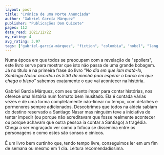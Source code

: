 ```yaml
---
layout: post
title: "Crónica de uma Morte Anunciada"
author: "Gabriel García Márquez"
publisher: "Publicações Dom Quixote"
pages: 112
date_read: 2021/12/22
my_rating: 4
avg_rating: 3.97
tags: ["gabriel-garcía-márquez", "fiction", "colombia", "nobel", "lang-pt"]
---
```


Numa época em que todos se preocupam com a revelação de "spoilers", este livro serve para mostrar que isto não passa de uma grande bobagem. Já no título e na primeira frase do livro <i>"No dia em que iam matá-lo, Santiago Nasar acordou às 5.30 da manhã para esperar o barco em que chega o bispo"</i> sabemos exatamente o que vai acontecer na história. <br/><br/>Gabriel Garcia Márquez, com seu talento ímpar para contar histórias, nos oferece uma história num formato bem inusitado. Ela é contada várias vezes e de uma forma completamente não-linear no tempo, com detalhes e pormenores sempre adicionados. Descobrimos que todos na aldeia sabiam do destino reservado a Santiago Nasar mas ninguém teve a iniciativa de tentar impedir (ou porque não acreditavam que fosse realmente acontecer ou porque achavam que outra pessoa ia contar a Santiago) a tragédia. Chega a ser engraçado ver como a fofoca se dissemina entre os personagens e como estes são sonsos e cínicos.<br/><br/>É um livro bem curtinho que, tendo tempo livre, conseguimos ler em um fim de semana ou mesmo em 1 dia. Leitura recomendadíssima.

